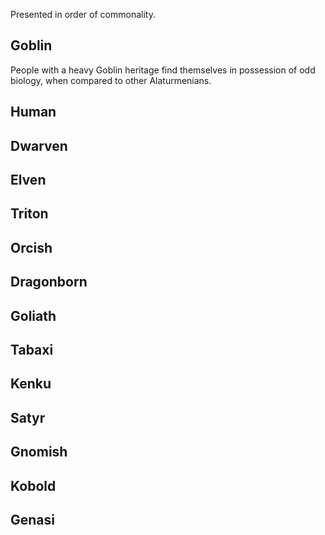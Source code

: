 Presented in order of commonality.

## Goblin

People with a heavy Goblin heritage find themselves in possession of odd biology, when compared to other Alaturmenians. 

## Human
## Dwarven
## Elven
## Triton
## Orcish
## Dragonborn
## Goliath
## Tabaxi
## Kenku
## Satyr
## Gnomish
## Kobold
## Genasi